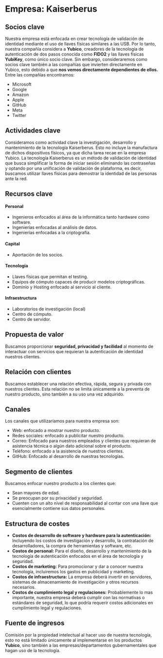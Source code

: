 # Empresa: Kaiserberus
## Socios clave
Nuestra empresa está enfocada en crear tecnología de validación de identidad mediante el uso de llaves físicas similares a las USB. Por lo tanto, nuestra compañía considera a **Yubico**, creadores de la tecnología de autenticación de dos pasos conocida como **FIDO2** y las llaves físicas **YubiKey**, como único socio clave. Sin embargo, consideraremos como socios clave también a las compañías que invierten directamente en Yubico, esto debido a que **nos vemos directamente dependientes de ellos.** Entre las compañías encontramos:
* Microsoft
* Google
* Amazon
* Apple
* GitHub
* Meta
* Twitter
## Actividades clave
Consideramos como actividad clave la investigación, desarrollo y mantenimiento de la tecnología Kaiserberus. Esto no incluye la manufactura de dichos dispositivos físicos, ya que dicha tarea recae en la empresa Yubico. 
La tecnología Kaiserberus es un método de validación de identidad que busca simplificar la forma de iniciar sesión eliminando las contraseñas y optando por una unificación de validación de plataforma, es decir, buscamos utilizar llaves físicas para demostrar la identidad de las personas ante la red.
## Recursos clave
#### Personal
* Ingenieros enfocados al área de la informática tanto hardware como software.
* Ingenierías enfocadas al análisis de datos.
* Ingenierías enfocadas a la criptografía.
#### Capital
* Aportación de los socios.
#### Tecnología
* Llaves físicas que permitan el testing.
* Equipos de cómputo capaces de producir modelos criptográficas.
* Dominio y Hosting enfocado al servicio al cliente.
#### Infraestructura
* Laboratorios de investigación (local)
* Centro de cómputo.
* Centro de servidor.
## Propuesta de valor
Buscamos proporcionar **seguridad, privacidad y facilidad** al momento de interactuar con servicios que requieran la autenticación de identidad nuestros clientes.
## Relación con clientes
Buscamos establecer una relación efectiva, rápida, segura y privada con nuestros clientes. Esta relación no se limita únicamente a la preventa de nuestro producto, sino también a su uso una vez adquirido.
## Canales
Los canales que utilizaríamos para nuestra empresa son:
* Web: enfocado a mostrar nuestro producto.
* Redes sociales: enfocado a publicitar nuestro producto.
* Correo: Enfocado para nuestros empleados y clientes que requieran de asistencia técnica o algún dato adicional sobre el producto. 
* Teléfono: enfocado a la asistencia de nuestros clientes.
* GitHub: Enfocado al desarrollo de nuestras tecnologías.
## Segmento de clientes
Buscamos enfocar nuestro producto a los clientes que:
* Sean mayores de edad.
* Se preocupan por su privacidad y seguridad.
* Cuenten con un alto nivel de responsabilidad al contar con una llave que esencialmente contiene sus datos personales.
## Estructura de costes
* **Costos de desarrollo de software y hardware para la autenticación:** Incluyendo los costos de investigación y desarrollo, la contratación de desarrolladores, la compra de herramientas y software, etc.
* **Costos de personal:** Para el diseño, desarrollo y mantenimiento de la tecnología de autenticación enfocados en el área de tecnología y seguridad.
* **Costos de marketing:** Para promocionar y dar a conocer nuestra tecnología, incluiremos los gastos en publicidad y marketing.
* **Costos de infraestructura:** La empresa deberá invertir en servidores, sistemas de almacenamiento de investigación y otros recursos necesarios.  
* **Costos de cumplimiento legal y regulaciones:** Probablemente lo mas importante, nuestra empresa deberá cumplir con las normativas o estándares de seguridad, lo que podría requerir costos adicionales en cumplimiento legal y regulaciones.
## Fuente de ingresos
Comisión por la propiedad intelectual al hacer uso de nuestra tecnología, esto no está limitado únicamente al implementarse en los productos **Yubico**, sino también a las empresas/departamentos gubernamentales que hagan uso de la tecnología.